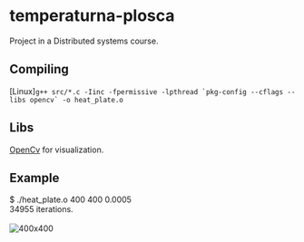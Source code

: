 # temperaturna-plosca
Project in a Distributed systems course.

## Compiling
\[Linux\]```g++ src/*.c -Iinc -fpermissive -lpthread `pkg-config --cflags --libs opencv` -o heat_plate.o```

## Libs
[OpenCv](https://opencv.org/) for visualization.

## Example
$ ./heat_plate.o 400 400 0.0005<br>
34955 iterations.<br><br>
![400x400](https://github.com/matejklemen/temperaturna-plosca/blob/master/img/heat_plate_400_400_0.0005.png)
